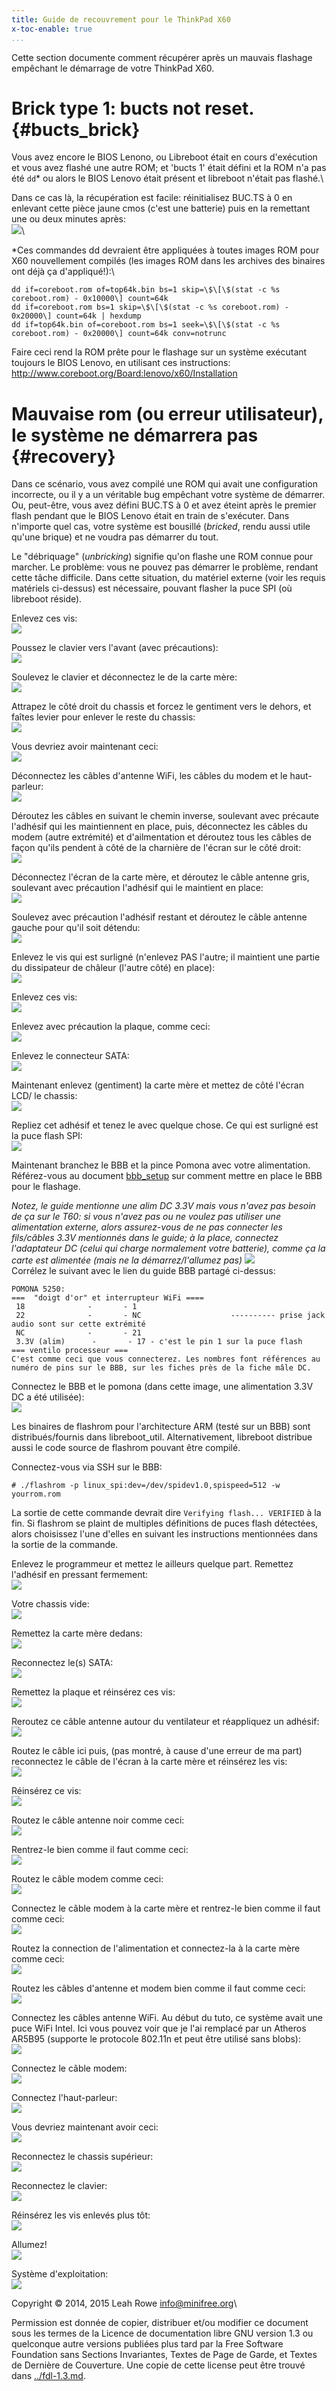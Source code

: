 ```yaml
---
title: Guide de recouvrement pour le ThinkPad X60
x-toc-enable: true
...
```



Cette section documente comment récupérer après un mauvais flashage empêchant
le démarrage de votre ThinkPad X60.



Brick type 1: bucts not reset. {#bucts_brick}
==============================

Vous avez encore le BIOS Lenono, ou Libreboot était en cours d'exécution et
vous avez flashé une autre ROM; et 'bucts 1' était défini et la ROM n'a pas
été `dd`\* ou alors le BIOS Lenovo était présent et libreboot n'était pas
flashé.\

Dans ce cas là, la récupération est facile: réinitialisez BUC.TS à 0 en
enlevant cette pièce jaune cmos (c'est une batterie) puis en la remettant une
ou deux minutes après:\
![](../images/x60_unbrick/0004.jpg)\

\*Ces commandes dd devraient être appliquées à toutes images ROM pour X60
nouvellement compilés (les images ROM dans les archives des binaires ont déjà
ça d'appliqué!):\

    dd if=coreboot.rom of=top64k.bin bs=1 skip=\$\[\$(stat -c %s coreboot.rom) - 0x10000\] count=64k
    dd if=coreboot.rom bs=1 skip=\$\[\$(stat -c %s coreboot.rom) - 0x20000\] count=64k | hexdump
    dd if=top64k.bin of=coreboot.rom bs=1 seek=\$\[\$(stat -c %s coreboot.rom) - 0x20000\] count=64k conv=notrunc

Faire ceci rend la ROM prête pour le flashage sur un système exécutant
toujours le BIOS Lenovo, en utilisant ces instructions:
<http://www.coreboot.org/Board:lenovo/x60/Installation>

Mauvaise rom (ou erreur utilisateur), le système ne démarrera pas {#recovery}
===========================================

Dans ce scénario, vous avez compilé une ROM qui avait une configuration
incorrecte, ou il y a un véritable bug empêchant votre système de démarrer.
Ou, peut-être, vous avez défini BUC.TS à 0 et avez éteint après le premier
flash pendant que le BIOS Lenovo était en train de s'exécuter. Dans n'importe
quel cas, votre système est bousillé (*bricked*, rendu aussi utile qu'une
brique) et ne voudra pas démarrer du tout.

Le "débriquage" (*unbricking*) signifie qu'on flashe une ROM connue pour
marcher. Le problème: vous ne pouvez pas démarrer le problème, rendant cette
tâche difficile. Dans cette situation, du matériel externe (voir les requis
matériels ci-dessus) est nécessaire, pouvant flasher la puce SPI (où libreboot
réside).

Enlevez ces vis:\
![](../images/x60_unbrick/0000.jpg)

Poussez le clavier vers l'avant (avec précautions):\
![](../images/x60_unbrick/0001.jpg)

Soulevez le clavier et déconnectez le de la carte mère:\
![](../images/x60_unbrick/0002.jpg)

Attrapez le côté droit du chassis et forcez le gentiment vers le dehors, et
faîtes levier pour enlever le reste du chassis:\
![](../images/x60_unbrick/0003.jpg)

Vous devriez avoir maintenant ceci:\
![](../images/x60_unbrick/0004.jpg)

Déconnectez les câbles d'antenne WiFi, les câbles du modem et le
haut-parleur:\
![](../images/x60_unbrick/0005.jpg)

Déroutez les câbles en suivant le chemin inverse, soulevant avec précaute
l'adhésif qui les maintiennent en place, puis, déconnectez les câbles du modem
(autre extrémité) et d'ailmentation et déroutez tous les câbles de façon
qu'ils pendent à côté de la charnière de l'écran sur le côté droit:\
![](../images/x60_unbrick/0006.jpg)

Déconnectez l'écran de la carte mère, et déroutez le câble antenne gris,
soulevant avec précaution l'adhésif qui le maintient en place:\
![](../images/x60_unbrick/0008.jpg)

Soulevez avec précaution l'adhésif restant et déroutez le câble antenne gauche
pour qu'il soit détendu:\
![](../images/x60_unbrick/0009.jpg)

Enlevez le vis qui est surligné (n'enlevez PAS l'autre; il maintient une
partie du dissipateur de châleur (l'autre côté) en place):\
![](../images/x60_unbrick/0011.jpg)

Enlevez ces vis:\
![](../images/x60_unbrick/0012.jpg)

Enlevez avec précaution la plaque, comme ceci:\
![](../images/x60_unbrick/0013.jpg)

Enlevez le connecteur SATA:\
![](../images/x60_unbrick/0014.jpg)

Maintenant enlevez (gentiment) la carte mère et mettez de côté l'écran LCD/ le
chassis:\
![](../images/x60_unbrick/0015.jpg)

Repliez cet adhésif et tenez le avec quelque chose. Ce qui est surligné est la
puce flash SPI:\
![](../images/x60_unbrick/0016.jpg)

Maintenant branchez le BBB et la pince Pomona avec votre alimentation.\
Référez-vous au document [bbb\_setup](bbb_setup.md) sur comment mettre en
place le BBB pour le flashage.

*Notez, le guide mentionne une alim DC 3.3V mais vous n'avez pas besoin de ça
sur le T60: si vous n'avez pas ou ne voulez pas utiliser une alimentation
externe, alors assurez-vous de ne pas connecter les fils/câbles 3.3V
mentionnés dans le guide; à la place, connectez l'adaptateur DC (celui qui
charge normalement votre batterie), comme ça la carte est alimentée (mais ne
la démarrez/l'allumez pas)*
![](../images/x60_unbrick/0017.jpg)\
Corrélez le suivant avec le lien du guide BBB partagé ci-dessus:

    POMONA 5250:
    ===  "doigt d'or" et interrupteur WiFi ====
     18              -       - 1
     22              -       - NC                    ---------- prise jack audio sont sur cette extrémité
     NC              -       - 21
     3.3V (alim)      -       - 17 - c'est le pin 1 sur la puce flash
    === ventilo processeur ===
    C'est comme ceci que vous connecterez. Les nombres font références au
    numéro de pins sur le BBB, sur les fiches près de la fiche mâle DC.

Connectez le BBB et le pomona (dans cette image, une alimentation 3.3V DC a
été utilisée):\
![](images/x60/th_bbb_flashing.jpg)

Les binaires de flashrom pour l'architecture ARM (testé sur un BBB) sont
distribués/fournis dans libreboot\_util. Alternativement, libreboot distribue
aussi le code source de flashrom pouvant être compilé.

Connectez-vous via SSH sur le BBB:

    # ./flashrom -p linux_spi:dev=/dev/spidev1.0,spispeed=512 -w yourrom.rom

La sortie de cette commande devrait dire `Verifying flash... VERIFIED` à la
fin. Si flashrom se plaint de multiples définitions de puces flash détectées,
alors choisissez l'une d'elles en suivant les instructions mentionnées dans la
sortie de la commande.

Enlevez le programmeur et mettez le ailleurs quelque part. Remettez l'adhésif
en pressant fermement:\
![](../images/x60_unbrick/0026.jpg)

Votre chassis vide:\
![](../images/x60_unbrick/0027.jpg)

Remettez la carte mère dedans:\
![](../images/x60_unbrick/0028.jpg)

Reconnectez le(s) SATA:\
![](../images/x60_unbrick/0029.jpg)

Remettez la plaque et réinsérez ces vis:\
![](../images/x60_unbrick/0030.jpg)

Reroutez ce câble antenne autour du ventilateur et réappliquez un adhésif:\
![](../images/x60_unbrick/0031.jpg)

Routez le câble ici puis, (pas montré, à cause d'une erreur de ma part)
reconnectez le câble de l'écran à la carte mère et réinsérez les vis:\
![](../images/x60_unbrick/0032.jpg)

Réinsérez ce vis:\
![](../images/x60_unbrick/0033.jpg)

Routez le câble antenne noir comme ceci:\
![](../images/x60_unbrick/0034.jpg)

Rentrez-le bien comme il faut comme ceci:\
![](../images/x60_unbrick/0035.jpg)

Routez le câble modem comme ceci:\
![](../images/x60_unbrick/0036.jpg)

Connectez le câble modem à la carte mère et rentrez-le bien comme il faut
comme ceci:\
![](../images/x60_unbrick/0037.jpg)

Routez la connection de l'alimentation et connectez-la à la carte mère comme
ceci:\
![](../images/x60_unbrick/0038.jpg)

Routez les câbles d'antenne et modem bien comme il faut comme ceci:\
![](../images/x60_unbrick/0039.jpg)

Connectez les câbles antenne WiFi. Au début du tuto, ce système avait une puce
WiFi Intel. Ici vous pouvez voir que je l'ai remplacé par un Atheros AR5B95
(supporte le protocole 802.11n et peut être utilisé sans blobs):\
![](../images/x60_unbrick/0040.jpg)

Connectez le câble modem:\
![](../images/x60_unbrick/0041.jpg)

Connectez l'haut-parleur:\
![](../images/x60_unbrick/0042.jpg)

Vous devriez maintenant avoir ceci:\
![](../images/x60_unbrick/0043.jpg)

Reconnectez le chassis supérieur:\
![](../images/x60_unbrick/0044.jpg)

Reconnectez le clavier:\
![](../images/x60_unbrick/0045.jpg)

Réinsérez les vis enlevés plus tôt:\
![](../images/x60_unbrick/0046.jpg)

Allumez!\
![](../images/x60_unbrick/0047.jpg)

Système d'exploitation:\
![](../images/x60_unbrick/0049.jpg)

Copyright © 2014, 2015 Leah Rowe <info@minifree.org>\

Permission est donnée de copier, distribuer et/ou modifier ce document
sous les termes de la Licence de documentation libre GNU version 1.3 ou
quelconque autre versions publiées plus tard par la Free Software Foundation
sans Sections Invariantes,  Textes de Page de Garde, et Textes de Dernière de Couverture.
Une copie de cette license peut être trouvé dans [../fdl-1.3.md](fdl-1.3.md).
